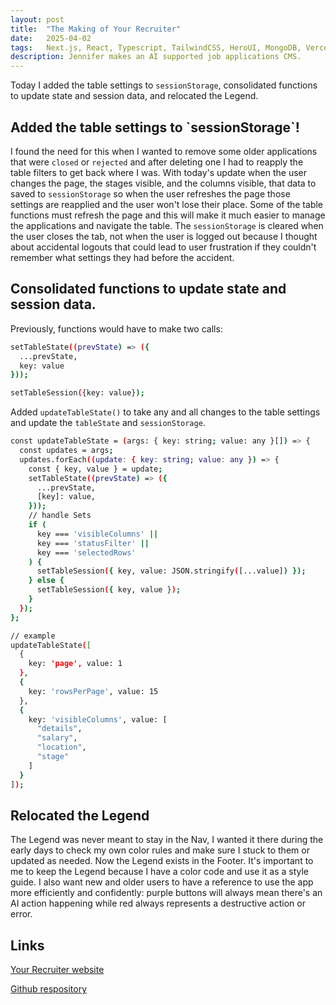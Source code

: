 ```yaml
---
layout: post
title:  "The Making of Your Recruiter"
date:   2025-04-02
tags:   Next.js, React, Typescript, TailwindCSS, HeroUI, MongoDB, Vercel, OpenAI
description: Jennifer makes an AI supported job applications CMS.
---
```


Today I added the table settings to `sessionStorage`, consolidated functions to update state and session data, and relocated the Legend.

<h2>Added the table settings to `sessionStorage`!</h2>

I found the need for this when I wanted to remove some older applications that were `closed` or `rejected` and after deleting one I had to reapply the table filters to get back where I was. With today's update when the user changes the page, the stages visible, and the columns visible, that data to saved to `sessionStorage` so when the user refreshes the page those settings are reapplied and the user won't lose their place. Some of the table functions must refresh the page and this will make it much easier to manage the applications and navigate the table. The `sessionStorage` is cleared when the user closes the tab, not when the user is logged out because I thought about accidental logouts that could lead to user frustration if they couldn't remember what settings they had before the accident.

<h2>Consolidated functions to update state and session data.</h2>

Previously, functions would have to make two calls:
```sh
setTableState((prevState) => ({
  ...prevState,
  key: value
}));

setTableSession({key: value});
```
Added `updateTableState()` to take any and all changes to the table settings and update the `tableState` and `sessionStorage`. 

```sh
const updateTableState = (args: { key: string; value: any }[]) => {
  const updates = args;
  updates.forEach((update: { key: string; value: any }) => {
    const { key, value } = update;
    setTableState((prevState) => ({
      ...prevState,
      [key]: value,
    }));
    // handle Sets
    if (
      key === 'visibleColumns' ||
      key === 'statusFilter' ||
      key === 'selectedRows'
    ) {
      setTableSession({ key, value: JSON.stringify([...value]) });
    } else {
      setTableSession({ key, value });
    }
  });
};

// example
updateTableState([
  { 
    key: 'page', value: 1 
  },
  { 
    key: 'rowsPerPage', value: 15
  },
  {
    key: 'visibleColumns', value: [ 
      "details",
      "salary",
      "location",
      "stage"
    ]
  }
]);
```

<h2>Relocated the Legend</h2>

The Legend was never meant to stay in the Nav, I wanted it there during the early days to check my own color rules and make sure I stuck to them or updated as needed. Now the Legend exists in the Footer. It's important to me to keep the Legend because I have a color code and use it as a style guide. I also want new and older users to have a reference to use the app more efficiently and confidently: purple buttons will always mean there's an AI action happening while red always represents a destructive action or error.

<h2>Links</h2>

<a href="https://your-recruiter.vercel.app/welcome">Your Recruiter website</a>

<a href="https://github.com/JennHaggerty/your-recruiter">Github respository</a>